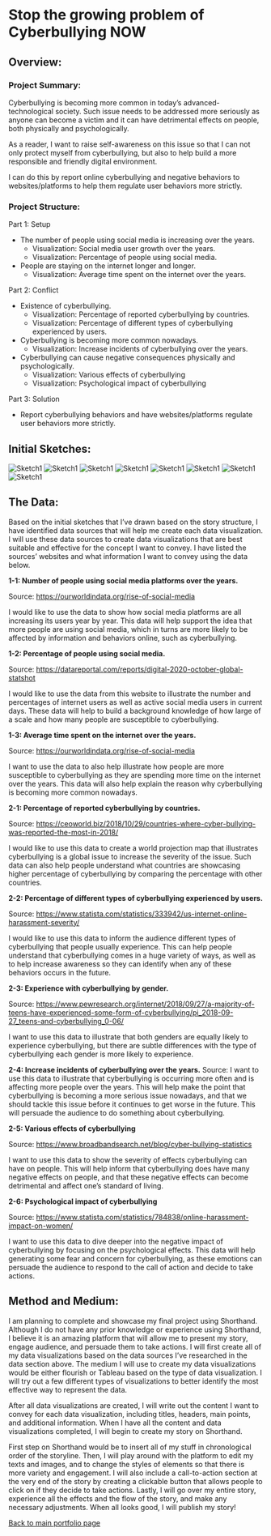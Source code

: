 # Stop the growing problem of Cyberbullying NOW
## Overview:
### Project Summary:
Cyberbullying is becoming more common in today’s advanced-technological society. Such issue needs to be addressed more seriously as anyone can become a victim and it can have detrimental effects on people, both physically and psychologically.

As a reader, I want to raise self-awareness on this issue so that I can not only protect myself from cyberbullying, but also to help build a more responsible and friendly digital environment. 

I can do this by report online cyberbullying and negative behaviors to websites/platforms to help them regulate user behaviors more strictly.

### Project Structure:
Part 1: Setup
* The number of people using social media is increasing over the years.
  * Visualization: Social media user growth over the years.
  * Visualization: Percentage of people using social media.
* People are staying on the internet longer and longer. 
  * Visualization: Average time spent on the internet over the years.

Part 2: Conflict
* Existence of cyberbullying.
  * Visualization: Percentage of reported cyberbullying by countries.
  * Visualization: Percentage of different types of cyberbullying experienced by users.
* Cyberbullying is becoming more common nowadays.
  * Visualization: Increase incidents of cyberbullying over the years.
* Cyberbullying can cause negative consequences physically and psychologically.
  * Visualization: Various effects of cyberbullying 
  * Visualization: Psychological impact of cyberbullying

Part 3: Solution
* Report cyberbullying behaviors and have websites/platforms regulate user behaviors more strictly.

## Initial Sketches:

![Sketch1](/1.jpg)
![Sketch1](/2.jpg)
![Sketch1](/3.jpg)
![Sketch1](/4.jpg)
![Sketch1](/5.jpg)
![Sketch1](/6.jpg)
![Sketch1](/7.jpg)
![Sketch1](/8.jpg)

## The Data:
Based on the initial sketches that I’ve drawn based on the story structure, I have identified data sources that will help me create each data visualization. I will use these data sources to create data visualizations that are best suitable and effective for the concept I want to convey. I have listed the sources’ websites and what information I want to convey using the data below.

**1-1: Number of people using social media platforms over the years.**

Source: https://ourworldindata.org/rise-of-social-media

I would like to use the data to show how social media platforms are all increasing its users year by year. This data will help support the idea that more people are using social media, which in turns are more likely to be affected by information and behaviors online, such as cyberbullying.


**1-2: Percentage of people using social media.**

Source: https://datareportal.com/reports/digital-2020-october-global-statshot

I would like to use the data from this website to illustrate the number and percentages of internet users as well as active social media users in current days. These data will help to build a background knowledge of how large of a scale and how many people are susceptible to cyberbullying.


**1-3: Average time spent on the internet over the years.**

Source: https://ourworldindata.org/rise-of-social-media

I want to use the data to also help illustrate how people are more susceptible to cyberbullying as they are spending more time on the internet over the years. This data will also help explain the reason why cyberbullying is becoming more common nowadays.


**2-1: Percentage of reported cyberbullying by countries.**

Source: https://ceoworld.biz/2018/10/29/countries-where-cyber-bullying-was-reported-the-most-in-2018/

I would like to use this data to create a world projection map that illustrates cyberbullying is a global issue to increase the severity of the issue. Such data can also help people understand what countries are showcasing higher percentage of cyberbullying by comparing the percentage with other countries.


**2-2: Percentage of different types of cyberbullying experienced by users.**

Source: https://www.statista.com/statistics/333942/us-internet-online-harassment-severity/

I would like to use this data to inform the audience different types of cyberbullying that people usually experience. This can help people understand that cyberbullying comes in a huge variety of ways, as well as to help increase awareness so they can identify when any of these behaviors occurs in the future. 


**2-3: Experience with cyberbullying by gender.**

Source: https://www.pewresearch.org/internet/2018/09/27/a-majority-of-teens-have-experienced-some-form-of-cyberbullying/pi_2018-09-27_teens-and-cyberbullying_0-06/

I want to use this data to illustrate that both genders are equally likely to experience cyberbullying, but there are subtle differences with the type of cyberbullying each gender is more likely to experience.  


**2-4: Increase incidents of cyberbullying over the years.**
Source: 
I want to use this data to illustrate that cyberbullying is occurring more often and is affecting more people over the years. This will help make the point that cyberbullying is becoming a more serious issue nowadays, and that we should tackle this issue before it continues to get worse in the future. This will persuade the audience to do something about cyberbullying.


**2-5: Various effects of cyberbullying**

Source: https://www.broadbandsearch.net/blog/cyber-bullying-statistics

I want to use this data to show the severity of effects cyberbullying can have on people. This will help inform that cyberbullying does have many negative effects on people, and that these negative effects can become detrimental and affect one’s standard of living.


**2-6: Psychological impact of cyberbullying**

Source: https://www.statista.com/statistics/784838/online-harassment-impact-on-women/

I want to use this data to dive deeper into the negative impact of cyberbullying by focusing on the psychological effects. This data will help generating some fear and concern for cyberbullying, as these emotions can persuade the audience to respond to the call of action and decide to take actions.


## Method and Medium:
I am planning to complete and showcase my final project using Shorthand. Although I do not have any prior knowledge or experience using Shorthand, I believe it is an amazing platform that will allow me to present my story, engage audience, and persuade them to take actions. I will first create all of my data visualizations based on the data sources I’ve researched in the data section above. The medium I will use to create my data visualizations would be either flourish or Tableau based on the type of data visualization. I will try out a few different types of visualizations to better identify the most effective way to represent the data.

After all data visualizations are created, I will write out the content I want to convey for each data visualization, including titles, headers, main points, and additional information. When I have all the content and data visualizations completed, I will begin to create my story on Shorthand. 

First step on Shorthand would be to insert all of my stuff in chronological order of the storyline. Then, I will play around with the platform to edit my texts and images, and to change the styles of elements so that there is more variety and engagement. I will also include a call-to-action section at the very end of the story by creating a clickable button that allows people to click on if they decide to take actions. Lastly, I will go over my entire story, experience all the effects and the flow of the story, and make any necessary adjustments. When all looks good, I will publish my story!


[Back to main portfolio page](/README.md)
